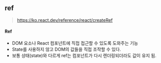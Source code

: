## ref

> https://ko.react.dev/reference/react/createRef

#### Ref
- DOM 요소나 React 컴포넌트에 직접 접근할 수 있도록 도와주는 기능
- State를 사용하지 않고 DOM의 값들을 직접 조작할 수 있다.
- 보통 상태(state)와 다르게 ref는 컴포넌트가 다시 렌더링되더라도 값이 유지 됨.
